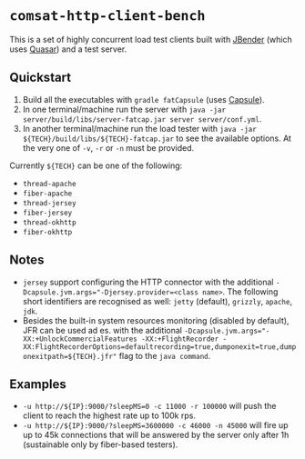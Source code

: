 # `comsat-http-client-bench`

This is a set of highly concurrent load test clients built with [JBender](https://github.com/pinterest/jbender) (which uses [Quasar](http://www.paralleluniverse.co/quasar/)) and a test server.

## Quickstart

1. Build all the executables with `gradle fatCapsule` (uses [Capsule](http://capsule.io)).
2. In one terminal/machine run the server with `java -jar server/build/libs/server-fatcap.jar server server/conf.yml`.
3. In another terminal/machine run the load tester with `java -jar ${TECH}/build/libs/${TECH}-fatcap.jar` to see the available options. At the very one of `-v`, `-r` or `-n` must be provided.

Currently `${TECH}` can be one of the following:

* `thread-apache`
* `fiber-apache`
* `thread-jersey`
* `fiber-jersey`
* `thread-okhttp`
* `fiber-okhttp`

## Notes

* `jersey` support configuring the HTTP connector with the additional `-Dcapsule.jvm.args="-Djersey.provider=<class name>`. The following short identifiers are recognised as well: `jetty` (default), `grizzly`, `apache`, `jdk`.
* Besides the built-in system resources monitoring (disabled by default), JFR can be used ad es. with the additional `-Dcapsule.jvm.args="-XX:+UnlockCommercialFeatures -XX:+FlightRecorder -XX:FlightRecorderOptions=defaultrecording=true,dumponexit=true,dumponexitpath=${TECH}.jfr"` flag to the `java command`.

## Examples

* `-u http://${IP}:9000/?sleepMS=0 -c 11000 -r 100000` will push the client to reach the highest rate up to 100k rps.
* `-u http://${IP}:9000/?sleepMS=3600000 -c 46000 -n 45000` will fire up up to 45k connections that will be answered by the server only after 1h (sustainable only by fiber-based testers).
